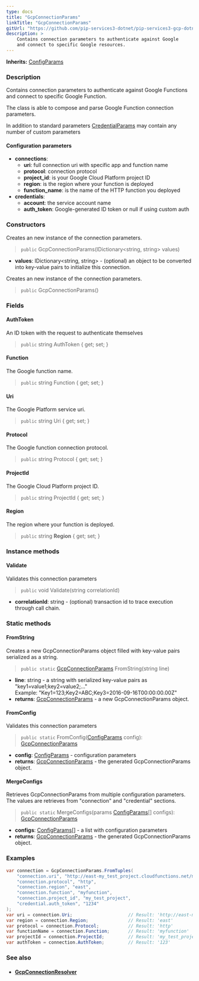 ```yaml
---
type: docs
title: "GcpConnectionParams"
linkTitle: "GcpConnectionParams"
gitUrl: "https://github.com/pip-services3-dotnet/pip-services3-gcp-dotnet"
description: >
    Contains connection parameters to authenticate against Google
    and connect to specific Google resources.
---
```


**Inherits:** [ConfigParams](../../../commons/config/config_params)

### Description
Contains connection parameters to authenticate against Google Functions
and connect to specific Google Function.

The class is able to compose and parse Google Function connection parameters.

In addition to standard parameters [CredentialParams](../../../components/auth/credential_params) may contain any number of custom parameters


#### Configuration parameters

- **connections**:                   
     - **uri**:           full connection uri with specific app and function name
     - **protocol**:      connection protocol
     - **project_id**:    is your Google Cloud Platform project ID
     - **region**:        is the region where your function is deployed
     - **function_name**: is the name of the HTTP function you deployed
- **credentials**:
    - **account**: the service account name    
    - **auth_token**:    Google-generated ID token or null if using custom auth

### Constructors
Creates an new instance of the connection parameters.

> `public` GcpConnectionParams(IDictionary\<string, string\> values)

- **values**: IDictionary<string, string> - (optional) an object to be converted into key-value pairs to initialize this connection.

Creates an new instance of the connection parameters.

> `public` GcpConnectionParams()


### Fields

<span class="hide-title-link">

#### AuthToken
An ID token with the request to authenticate themselves

> `public` string AuthToken { get; set; }

#### Function
The Google function name.

> `public` string Function { get; set; }

#### Uri
The Google Platform service uri.

> `public` string Uri { get; set; }

#### Protocol
The Google function connection protocol.

> `public` string Protocol { get; set; }

#### ProjectId
The Google Cloud Platform project ID.

> `public` string ProjectId { get; set; }

#### Region
The region where your function is deployed.

> `public` string **Region** { get; set; }

</span>

### Instance methods

#### Validate
Validates this connection parameters 

> `public` void Validate(string correlationId)

- **correlationId**: string - (optional) transaction id to trace execution through call chain.

### Static methods

#### FromString
Creates a new GcpConnectionParams object filled with key-value pairs serialized as a string.

> `public static` [GcpConnectionParams]() FromString(string line)

- **line**: string - a string with serialized key-value pairs as "key1=value1;key2=value2;..."  
Example: "Key1=123;Key2=ABC;Key3=2016-09-16T00:00:00.00Z"
- **returns**: [GcpConnectionParams]() - a new GcpConnectionParams object.


#### FromConfig
Validates this connection parameters 

> `public static` FromConfig([ConfigParams](../../../commons/config/config_params) config): [GcpConnectionParams]()

- **config**: [ConfigParams](../../../commons/config/config_params) - configuration parameters
- **returns**: [GcpConnectionParams]() - the generated GcpConnectionParams object.

#### MergeConfigs
Retrieves GcpConnectionParams from multiple configuration parameters.
The values are retrieves from "connection" and "credential" sections.

> `public static` MergeConfigs(params [ConfigParams](../../../commons/config/config_params)[] configs): [GcpConnectionParams]()

- **configs**: [ConfigParams](../../../commons/config/config_params)[] - a list with configuration parameters
- **returns**: [GcpConnectionParams]() - the generated GcpConnectionParams object.



### Examples

```cs
var connection = GcpConnectionParams.FromTuples(
    "connection.uri", "http://east-my_test_project.cloudfunctions.net/myfunction",
    "connection.protocol", "http",
    "connection.region", "east",
    "connection.function", "myfunction",
    "connection.project_id", "my_test_project",
    "credential.auth_token", "1234"
);
var uri = connection.Uri;                     // Result: 'http://east-my_test_project.cloudfunctions.net/myfunction'
var region = connection.Region;               // Result: 'east'
var protocol = connection.Protocol;           // Result: 'http'
var functionName = connection.Function;       // Result: 'myfunction'
var projectId = connection.ProjectId;         // Result: 'my_test_project'
var authToken = connection.AuthToken;         // Result: '123'
```


### See also
- #### [GcpConnectionResolver](../gcp_connection_resolver)